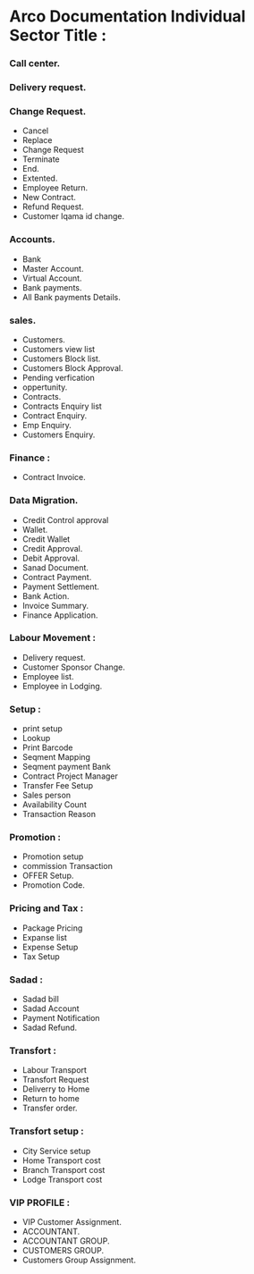 # Arco Documentation Individual Sector Title :
### Call center.
### Delivery request.
### Change Request.
- Cancel
- Replace
- Change Request
- Terminate
- End.
- Extented.
- Employee Return.
- New Contract.
- Refund Request.
- Customer Iqama id change.
### Accounts.
- Bank
- Master Account.
- Virtual Account.
- Bank payments.
- All Bank payments Details.
### sales.
- Customers.
- Customers view list
- Customers Block list.
- Customers Block Approval.
- Pending verfication
- oppertunity.
- Contracts.
- Contracts Enquiry list
- Contract Enquiry.
- Emp Enquiry.
- Customers Enquiry.
### Finance :
- Contract Invoice.
### Data Migration.
- Credit Control approval
- Wallet.
- Credit Wallet
- Credit Approval.
- Debit Approval.
- Sanad Document.
- Contract Payment.
- Payment Settlement.
- Bank Action.
- Invoice Summary.
- Finance Application.
### Labour Movement :
- Delivery request.
- Customer  Sponsor Change.
- Employee list.
- Employee in Lodging.
### Setup :
- print setup
- Lookup
- Print Barcode
- Seqment Mapping
- Seqment payment Bank
- Contract Project Manager
- Transfer Fee Setup
- Sales person
- Availability Count
- Transaction Reason
### Promotion :
- Promotion setup
- commission Transaction
- OFFER Setup.
- Promotion Code.
### Pricing and Tax :
- Package Pricing
- Expanse list
- Expense Setup
- Tax Setup
### Sadad :
- Sadad bill
- Sadad Account
- Payment Notification
- Sadad Refund.
### Transfort :
- Labour Transport
- Transfort Request
- Deliverry to Home
- Return to home
- Transfer order.
### Transfort setup :
- City Service setup
- Home Transport cost
- Branch Transport cost
- Lodge Transport cost
### VIP PROFILE :
- VIP Customer Assignment.
- ACCOUNTANT.
- ACCOUNTANT GROUP.
- CUSTOMERS GROUP.
- Customers Group Assignment.









